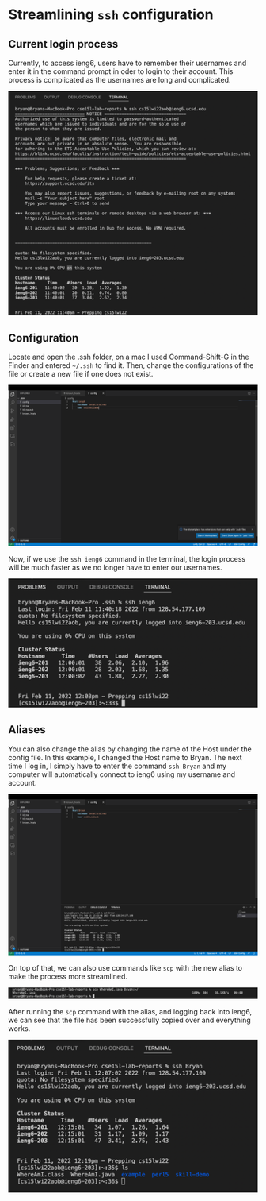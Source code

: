 # Streamlining `ssh` configuration

## Current login process

Currently, to access ieng6, users have to remember their usernames and enter it in the command prompt in oder to login to their account. This process is complicated as the usernames are long and complicated. 

![Image](ssh-login.png)

## Configuration

Locate and open the .ssh folder, on a mac I used Command-Shift-G in the Finder and entered `~/.ssh` to find it. Then, change the configurations of the file or create a new file if one does not exist. 

![Image](ssh-config.png)

Now, if we use the `ssh ieng6` command in the terminal, the login process will be much faster as we no longer have to enter our usernames.

![Image](fast-login.png)

## Aliases

You can also change the alias by changing the name of the Host under the config file. In this example, I changed the Host name to Bryan. The next time I log in, I simply have to enter the command `ssh Bryan` and my computer will automatically connect to ieng6 using my username and account. 

![Image](alias-login.png)

On top of that, we can also use commands like `scp` with the new alias to make the process more streamlined.

![Image](alias-scp.png)

After running the `scp` command with the alias, and logging back into ieng6, we can see that the file has been successfully copied over and everything works.

![Image](scp-success.png)
